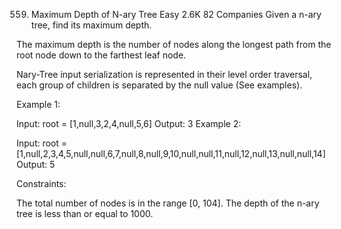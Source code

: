 559. Maximum Depth of N-ary Tree
Easy
2.6K
82
Companies
Given a n-ary tree, find its maximum depth.

The maximum depth is the number of nodes along the longest path from the root node down to the farthest leaf node.

Nary-Tree input serialization is represented in their level order traversal, each group of children is separated by the null value (See examples).

 

Example 1:



Input: root = [1,null,3,2,4,null,5,6]
Output: 3
Example 2:



Input: root = [1,null,2,3,4,5,null,null,6,7,null,8,null,9,10,null,null,11,null,12,null,13,null,null,14]
Output: 5
 

Constraints:

The total number of nodes is in the range [0, 104].
The depth of the n-ary tree is less than or equal to 1000.
